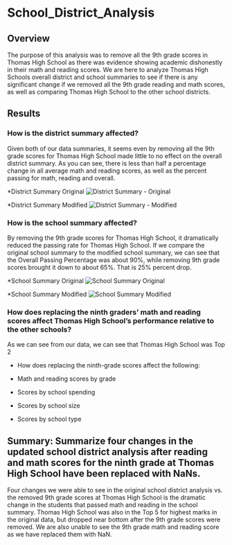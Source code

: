 # School_District_Analysis

## Overview 

The purpose of this analysis was to remove all the 9th grade scores in Thomas High School as there was evidence showing academic dishonestly in their math and reading scores. We are here to analyze Thomas High Schools overall district and school summaries to see if there is any significant change if we removed all the 9th grade reading and math scores, as well as comparing Thomas High School to the other school districts.

## Results

### How is the district summary affected?

Given both of our data summaries, it seems even by removing all the 9th grade scores for Thomas High School made little to no effect on the overall district summary. 
As you can see, there is less than half a percentage change in all average math and reading scores, as well as the percent passing for math, reading and overall. 

*District Summary Original
![District Summary - Original](https://user-images.githubusercontent.com/98780937/156967466-1040ce23-596f-4568-807e-a5c530722862.png)


*District Summary Modified
![District Summary - Modified](https://user-images.githubusercontent.com/98780937/156967439-b909d37b-1f49-4c7b-b73d-6c2f0b2e8242.png)

### How is the school summary affected?

By removing the 9th grade scores for Thomas High School, it dramatically reduced the passing rate for Thomas High School. If we compare the original school summary to the modified school summary, we can see that the Overall Passing Percentage was about 90%, while removing 9th grade scores brought it down to about 65%. That is 25% percent drop. 

*School Summary Original
![School Summary Original](https://user-images.githubusercontent.com/98780937/156971663-c36a5552-b210-4908-82d6-d45c0685c7c1.png)

*School Summary Modified
![School Summary Modified](https://user-images.githubusercontent.com/98780937/156971666-20b6a86d-d807-421e-b740-5bb6eb7dd1d7.png)

### How does replacing the ninth graders’ math and reading scores affect Thomas High School’s performance relative to the other schools?

As we can see from our data, we can see that Thomas High School was Top 2 


* How does replacing the ninth-grade scores affect the following:


* Math and reading scores by grade
* Scores by school spending
* Scores by school size
* Scores by school type

## Summary: Summarize four changes in the updated school district analysis after reading and math scores for the ninth grade at Thomas High School have been replaced with NaNs.

Four changes we were able to see in the original school district analysis vs. the removed 9th grade scores at Thomas High School is the dramatic change in the students that passed math and reading in the school summary. Thomas High School was also in the Top 5 for highest marks in the original data, but dropped near bottom after the 9th grade scores were removed. We are also unable to see the 9th grade math and reading score as we have replaced them with NaN. 

